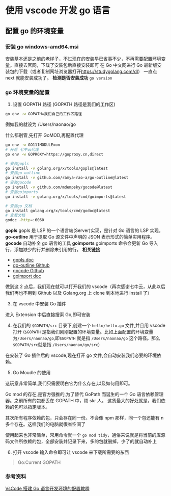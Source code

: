 # 使用 vscode 开发 go 语言

## 配置 go 的环境变量

### 安装 go windows-amd64.msi

安装基本还是之前的老样子，不过现在的安装早已省事不少，不再需要配置环境变量。直接去官网，下载了安装包后直接安装即可
在 Go 中文网进行 Go 最新版安装包的下载（或者复制网址浏览器打开<https://studygolang.com/dl>）
一直点 next 就能安装成功了。
**检测是否安装成功**
`go version`

### go 环境变量的配置

1. 设置 GOPATH 路径 (GOPATH 路径是我们的工作区)

```sh
go env -w GOPATH=我们自己的工作区路径
```

例如我的就设为 /Users/naonao/go

什么都别管,先打开 GoMOD,再配置代理

```sh
go env -w GO111MODULE=on
# 开启 七牛云代理
go env -w GOPROXY=https://goproxy.cn,direct

# 安装gopls
go install -v golang.org/x/tools/gopls@latest
# 安装go-outline
go install -v github.com/ramya-rao-a/go-outline@latest
# 安装gocode
go install -v github.com/mdempsky/gocode@latest
# 安装goimports
go install -v golang.org/x/tools/cmd/goimports@latest

# 安装go 文档
go install golang.org/x/tools/cmd/godoc@latest
# 查看文档
godoc -http=:6060
```

**gopls**
gopls 是 LSP 的一个语言端(Server)实现，是针对 Go 语言的 LSP 实现。
**go-outline**
用于提取 Go 源文件中声明的 JSON 表示形式的简单实用程序。
**gocode**
自动补全 go 语言的工具
**goimports**
goimports 命令会更新 Go 导入行，添加缺少的行并删除未引用的行。
**相关链接**

- [gopls doc](https://pkg.go.dev/golang.org/x/tools/gopls)
- [go-outline Github](https://github.com/lukehoban/go-outline)
- [gocode Github](https://github.com/nsf/gocode)
- [goimport doc](https://pkg.go.dev/golang.org/x/tools/cmd/goimports)

做到这 2 点后，我们现在就可以打开我们的 vscode（再次感谢七牛云，从此以后我们再也不用到 Github 以及 Golang.org 上 clone 到本地进行 install 了）

3. 在 vscode 中安装 Go 插件

进入 Extension 中后直接搜索 Go,即可安装

4. 在我们的 `$GOPATH/src` 目录下,创建一个 `hello/hello.go` 文件,并且用 vscode 打开 (`$GOPATH` 是指我们刚刚配置的环境变量。比如上面配置的环境变量为`/Users/naonao/go`,即`$GOPATH` 就是指 `/Users/naonao/go` 这个路径。那么 `$GOPATH/src`就是指 `/Users/naonao/go/src`)

在安装了 Go 插件后的 vscode,现在打开 go 文件,会自动安装我们必要的环境依赖。

5. Go Moudle 的使用

这玩意非常简单,我们只需要明白它为什么存在,以及如何用即可。

Go mod 的存在,是官方强推的,为了替代 GoPath 而诞生的一个 Go 语言依赖管理器。之前所有的包都丢在 GOPATH 中，烦 skr 人。
这货最大的好处就是，我们依赖的包可以指定版本。

其次所有程序依赖的包，只会存在同一份。不会像 npm 那样，同一个包还能有 n 多个存在。这样我们的电脑就很省空间了

使用起来也非常简单，常用命令就一个 `go mod tidy`，通俗来说就是将当前的库源码文件所依赖的包，全部安装并记录下来，多的包就删掉，少了的就自动补上

6. 打开 vscode 输入命令即可让 vscode 来下载所需要的东西

> Go:Current GOPATH

### 参考资料

[VsCode 搭建 Go 语言开发环境的配置教程](https://www.jb51.net/article/186294.htm)
